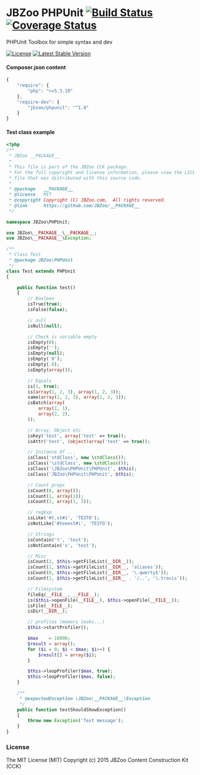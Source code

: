 # JBZoo PHPUnit  [![Build Status](https://travis-ci.org/JBZoo/PHPUnit.svg?branch=master)](https://travis-ci.org/JBZoo/PHPUnit)      [![Coverage Status](https://coveralls.io/repos/JBZoo/PHPUnit/badge.svg?branch=master&service=github)](https://coveralls.io/github/JBZoo/PHPUnit?branch=master)

PHPUnit Toolbox for simple syntax and dev

[![License](https://poser.pugx.org/JBZoo/PHPUnit/license)](https://packagist.org/packages/JBZoo/PHPUnit)
[![Latest Stable Version](https://poser.pugx.org/JBZoo/PHPUnit/v/stable)](https://packagist.org/packages/JBZoo/PHPUnit)


#### Composer.json content
```js
{
    "require": {
        "php": ">=5.3.10"
    },
    "require-dev": {
        "jbzoo/phpunit": "^1.0"
    }
}
```


#### Test class example
```php
<?php
/**
 * JBZoo __PACKAGE__
 *
 * This file is part of the JBZoo CCK package.
 * For the full copyright and license information, please view the LICENSE
 * file that was distributed with this source code.
 *
 * @package   __PACKAGE__
 * @license   MIT
 * @copyright Copyright (C) JBZoo.com,  All rights reserved.
 * @link      https://github.com/JBZoo/__PACKAGE__
 */

namespace JBZoo\PHPUnit;

use JBZoo\__PACKAGE__\__PACKAGE__;
use JBZoo\__PACKAGE__\Exception;

/**
 * Class Test
 * @package JBZoo\PHPUnit
 */
class Test extends PHPUnit
{

    public function test()
    {
        // Boolean
        isTrue(true);
        isFalse(false);

        // null
        isNull(null);

        // Check is variable empty
        isEmpty(0);
        isEmpty('');
        isEmpty(null);
        isEmpty('0');
        isEmpty(.0);
        isEmpty(array());

        // Equals
        is(1, true);
        is(array(1, 2, 3), array(1, 2, 3));
        same(array(1, 2, 3), array(1, 2, 3));
        isBatch(array(
            array(1, 1),
            array(2, 2),
        ));

        // Array, Object etc
        isKey('test', array('test' => true));
        isAttr('test', (object)array('test' => true));

        // Instance Of ...
        isClass('stdClass', new \stdClass());
        isClass('\stdClass', new \stdClass());
        isClass('\JBZoo\PHPUnit\PHPUnit', $this);
        isClass('JBZoo\PHPUnit\PHPUnit', $this);

        // Count props
        isCount(0, array());
        isCount(1, array(1));
        isCount(2, array(1, 3));

        // regExp
        isLike('#t.st#i', 'TESTO');
        isNotLike('#teeest#i', 'TESTO');

        // Strings
        isContain('t', 'test');
        isNotContain('x', 'test');

        // Misc
        isCount(2, $this->getFileList(__DIR__));
        isCount(1, $this->getFileList(__DIR__, 'aliases'));
        isCount(0, $this->getFileList(__DIR__, '\.qwerty$'));
        isCount(1, $this->getFileList(__DIR__ . '/..', '\.travis'));

        // Filesystem
        fileEq(__FILE__, __FILE__);
        is($this->openFile(__FILE__), $this->openFile(__FILE__));
        isFile(__FILE__);
        isDir(__DIR__);

        // profiles (memory leaks...)
        $this->startProfiler();

        $max    = 10000;
        $result = array();
        for ($i = 0; $i < $max; $i++) {
            $result[] = array($i);
        }

        $this->loopProfiler($max, true);
        $this->loopProfiler($max, false);
    }

    /**
     * @expectedException \JBZoo\__PACKAGE__\Exception
     */
    public function testShouldShowException()
    {
        throw new Exception('Test message');
    }
}

```

### License

The MIT License (MIT)
Copyright (c) 2015 JBZoo Content Construction Kit (CCK)
